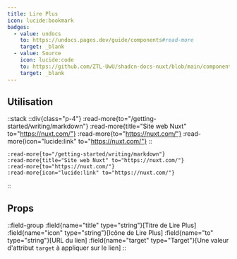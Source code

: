 ```yaml
---
title: Lire Plus
icon: lucide:bookmark
badges:
  - value: undocs
    to: https://undocs.pages.dev/guide/components#read-more
    target: _blank
  - value: Source
    icon: lucide:code
    to: https://github.com/ZTL-UwU/shadcn-docs-nuxt/blob/main/components/content/ReadMore.vue
    target: _blank
---
```


## Utilisation

::stack
  ::div{class="p-4"}
    :read-more{to="/getting-started/writing/markdown"}
    :read-more{title="Site web Nuxt" to="https://nuxt.com/"}
    :read-more{to="https://nuxt.com/"}
    :read-more{icon="lucide:link" to="https://nuxt.com/"}
  ::

  ```mdc
  :read-more{to="/getting-started/writing/markdown"}
  :read-more{title="Site web Nuxt" to="https://nuxt.com/"}
  :read-more{to="https://nuxt.com/"}
  :read-more{icon="lucide:link" to="https://nuxt.com/"}
  ```
::

## Props

::field-group
  :field{name="title" type="string"}[Titre de Lire Plus]
  :field{name="icon" type="string"}[Icône de Lire Plus]
  :field{name="to" type="string"}[URL du lien]
  :field{name="target" type="Target"}[Une valeur d'attribut `target` à appliquer sur le lien]
::

